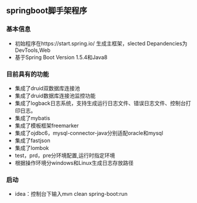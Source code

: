 ## springboot脚手架程序

### 基本信息
 - 初始程序在https://start.spring.io/ 生成主框架，slected Depandencies为DevTools,Web
 - 基于Spring Boot Version 1.5.4和Java8
 
### 目前具有的功能
 - 集成了druid双数据库连接池
 - 集成了druid数据库连接池监控功能
 - 集成了logback日志系统，支持生成运行日志文件、错误日志文件、控制台打印日志。
 - 集成了mybatis
 - 集成了模板框架freemarker
 - 集成了ojdbc6，mysql-connector-java分别适配oracle和mysql
 - 集成了fastjson
 - 集成了lombok
 - test，prd，pre分环境配置,运行时指定环境
 - 根据操作环境分windows和Linux生成日志存放路径
 
 ### 启动
 - idea：控制台下输入mvn clean spring-boot:run
